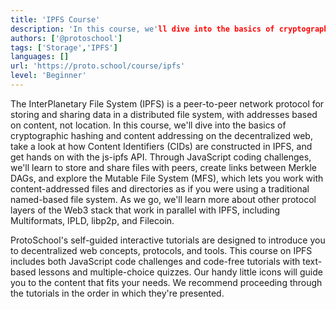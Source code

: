 ```yaml
---
title: 'IPFS Course'
description: 'In this course, we'll dive into the basics of cryptographic hashing and content addressing on the decentralized web with IPFS'
authors: ['@protoschool']
tags: ['Storage','IPFS']
languages: []
url: 'https://proto.school/course/ipfs'
level: 'Beginner'
---
```


The InterPlanetary File System (IPFS) is a peer-to-peer network protocol for storing and sharing data in a distributed file system, with addresses based on content, not location. In this course, we'll dive into the basics of cryptographic hashing and content addressing on the decentralized web, take a look at how Content Identifiers (CIDs) are constructed in IPFS, and get hands on with the js-ipfs API. Through JavaScript coding challenges, we'll learn to store and share files with peers, create links between Merkle DAGs, and explore the Mutable File System (MFS), which lets you work with content-addressed files and directories as if you were using a traditional named-based file system. As we go, we'll learn more about other protocol layers of the Web3 stack that work in parallel with IPFS, including Multiformats, IPLD, libp2p, and Filecoin.

ProtoSchool's self-guided interactive tutorials are designed to introduce you to decentralized web concepts, protocols, and tools. This course on IPFS includes both JavaScript code challenges and code-free tutorials with text-based lessons and multiple-choice quizzes. Our handy little icons will guide you to the content that fits your needs. We recommend proceeding through the tutorials in the order in which they're presented.